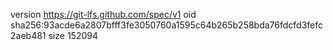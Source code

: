 version https://git-lfs.github.com/spec/v1
oid sha256:93acde6a2807bfff3fe3050760a1595c64b265b258bda76fdcfd3fefc2aeb481
size 152094
